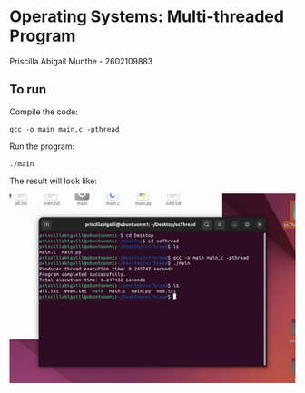 # Operating Systems: Multi-threaded Program 

Priscilla Abigail Munthe - 2602109883

## To run

Compile the code:
```
gcc -o main main.c -pthread
```

Run the program:
```
./main
```

The result will look like:

![Screenshot](ss.png)

